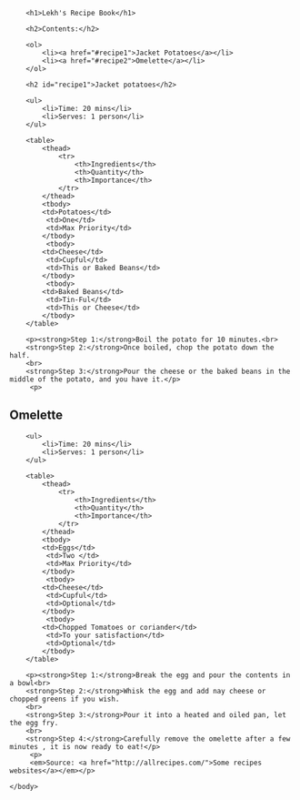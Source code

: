<!DOCTYPE html>
<html>
    <head>
        <title>Project: Recipe book</title>
        <meta charset="utf-8">
        <style>
        </style>
    </head>
    <body>
       
        <h1>Lekh's Recipe Book</h1>
        
        <h2>Contents:</h2>
        
        <ol>
            <li><a href="#recipe1">Jacket Potatoes</a></li>
            <li><a href="#recipe2">Omelette</a></li>
        </ol>
        
        <h2 id="recipe1">Jacket potatoes</h2>
        
        <ul>
            <li>Time: 20 mins</li>
            <li>Serves: 1 person</li>
        </ul>
        
        <table>
            <thead>
                <tr>
                    <th>Ingredients</th>
                    <th>Quantity</th>
                    <th>Importance</th>
                </tr>
            </thead>
            <tbody>
            <td>Potatoes</td>
             <td>One</td>
             <td>Max Priority</td>
            </tbody>
             <tbody>
            <td>Cheese</td>
             <td>Cupful</td>
             <td>This or Baked Beans</td>
            </tbody>
             <tbody>
            <td>Baked Beans</td>
             <td>Tin-Ful</td>
             <td>This or Cheese</td>
            </tbody>
        </table>
        
        <p><strong>Step 1:</strong>Boil the potato for 10 minutes.<br>
        <strong>Step 2:</strong>Once boiled, chop the potato down the half.
        <br>
        <strong>Step 3:</strong>Pour the cheese or the baked beans in the middle of the potato, and you have it.</p>
         <p>
         
   <h2 id="recipe2">Omelette</h2>
        
        <ul>
            <li>Time: 20 mins</li>
            <li>Serves: 1 person</li>
        </ul>
        
        <table>
            <thead>
                <tr>
                    <th>Ingredients</th>
                    <th>Quantity</th>
                    <th>Importance</th>
                </tr>
            </thead>
            <tbody>
            <td>Eggs</td>
             <td>Two </td>
             <td>Max Priority</td>
            </tbody>
             <tbody>
            <td>Cheese</td>
             <td>Cupful</td>
             <td>Optional</td>
            </tbody>
             <tbody>
            <td>Chopped Tomatoes or coriander</td>
             <td>To your satisfaction</td>
             <td>Optional</td>
            </tbody>
        </table>
        
        <p><strong>Step 1:</strong>Break the egg and pour the contents in a bowl<br>
        <strong>Step 2:</strong>Whisk the egg and add nay cheese or chopped greens if you wish.
        <br>
        <strong>Step 3:</strong>Pour it into a heated and oiled pan, let the egg fry.
        <br>
        <strong>Step 4:</strong>Carefully remove the omelette after a few minutes , it is now ready to eat!</p>
         <p>
         <em>Source: <a href="http://allrecipes.com/">Some recipes websites</a></em></p>
    
    </body>
</html>
